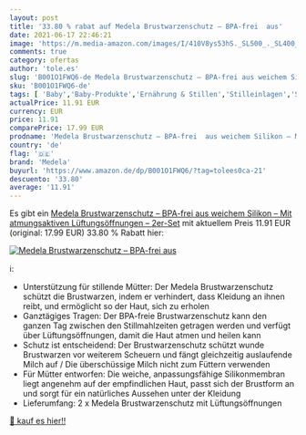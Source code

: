 ```yaml
---
layout: post
title: '33.80 % rabat auf Medela Brustwarzenschutz – BPA-frei  aus'
date: 2021-06-17 22:46:21
image: 'https://m.media-amazon.com/images/I/410V8ys53hS._SL500_._SL400_.jpg'
comments: true
category: ofertas
author: 'tole.es'
slug: 'B001O1FWQ6-de Medela Brustwarzenschutz – BPA-frei aus weichem Silikon –...'
sku: 'B001O1FWQ6-de'
tags: [ 'Baby','Baby-Produkte','Ernährung & Stillen','Stilleinlagen','Stillen','medela', ]
actualPrice: 11.91 EUR
currency: EUR
price: 11.91
comparePrice: 17.99 EUR
prodname: 'Medela Brustwarzenschutz – BPA-frei  aus weichem Silikon – Mit atmungsaktiven Lüftungsöffnungen – 2er-Set'
country: 'de'
flag: '🇩🇪'
brand: 'Medela'
buyurl: 'https://www.amazon.de/dp/B001O1FWQ6/?tag=tolees0ca-21'
descuento: '33.80'
average: '11.91'
---
```


Es gibt ein [Medela Brustwarzenschutz – BPA-frei  aus weichem Silikon – Mit atmungsaktiven Lüftungsöffnungen – 2er-Set](https://www.amazon.de/dp/B001O1FWQ6/?tag=tolees0ca-21) mit aktuellem Preis 11.91 EUR (original: 17.99 EUR) 33.80 % Rabatt hier:

[![Medela Brustwarzenschutz – BPA-frei  aus](https://m.media-amazon.com/images/I/410V8ys53hS._SL500_._SL400_.jpg)](https://www.amazon.de/dp/B001O1FWQ6/?tag=tolees0ca-21)

ℹ️:

- Unterstützung für stillende Mütter: Der Medela Brustwarzenschutz schützt die Brustwarzen, indem er verhindert, dass Kleidung an ihnen reibt, und ermöglicht so der Haut, sich zu erholen
- Ganztägiges Tragen: Der BPA-freie Brustwarzenschutz kann den ganzen Tag zwischen den Stillmahlzeiten getragen werden und verfügt über Lüftungsöffnungen, damit die Haut atmen und heilen kann
- Schutz ist entscheidend: Der Brustwarzenschutz schützt wunde Brustwarzen vor weiterem Scheuern und fängt gleichzeitig auslaufende Milch auf / Die überschüssige Milch nicht zum Füttern verwenden
- Für Mütter entworfen: Die weiche, anpassungsfähige Silikonmembran liegt angenehm auf der empfindlichen Haut, passt sich der Brustform an und sorgt für ein natürliches Aussehen unter der Kleidung
- Lieferumfang: 2 x Medela Brustwarzenschutz mit Lüftungsöffnungen

[🛒 kauf es hier!!](https://www.amazon.de/dp/B001O1FWQ6/?tag=tolees0ca-21)
